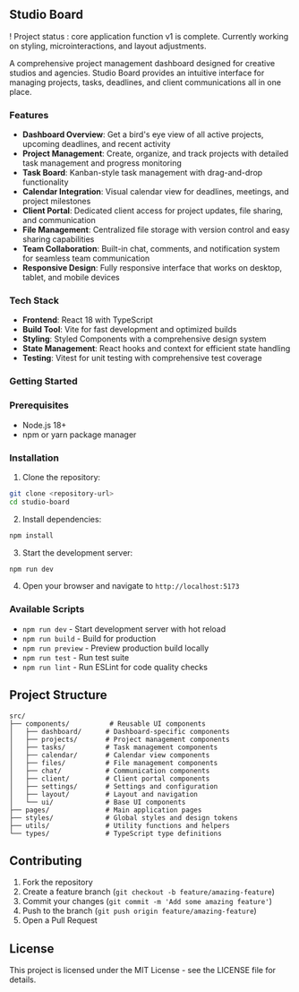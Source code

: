 ## Studio Board

! Project status : core application function v1 is complete. Currently working on styling, microinteractions, and layout adjustments.

A comprehensive project management dashboard designed for creative studios and agencies. Studio Board provides an intuitive interface for managing projects, tasks, deadlines, and client communications all in one place.

### Features

- **Dashboard Overview**: Get a bird's eye view of all active projects, upcoming deadlines, and recent activity
- **Project Management**: Create, organize, and track projects with detailed task management and progress monitoring
- **Task Board**: Kanban-style task management with drag-and-drop functionality
- **Calendar Integration**: Visual calendar view for deadlines, meetings, and project milestones
- **Client Portal**: Dedicated client access for project updates, file sharing, and communication
- **File Management**: Centralized file storage with version control and easy sharing capabilities
- **Team Collaboration**: Built-in chat, comments, and notification system for seamless team communication
- **Responsive Design**: Fully responsive interface that works on desktop, tablet, and mobile devices

### Tech Stack

- **Frontend**: React 18 with TypeScript
- **Build Tool**: Vite for fast development and optimized builds
- **Styling**: Styled Components with a comprehensive design system
- **State Management**: React hooks and context for efficient state handling
- **Testing**: Vitest for unit testing with comprehensive test coverage

### Getting Started

### Prerequisites

- Node.js 18+ 
- npm or yarn package manager

### Installation

1. Clone the repository:
```bash
git clone <repository-url>
cd studio-board
```

2. Install dependencies:
```bash
npm install
```

3. Start the development server:
```bash
npm run dev
```

4. Open your browser and navigate to `http://localhost:5173`

### Available Scripts

- `npm run dev` - Start development server with hot reload
- `npm run build` - Build for production
- `npm run preview` - Preview production build locally
- `npm run test` - Run test suite
- `npm run lint` - Run ESLint for code quality checks

## Project Structure

```
src/
├── components/          # Reusable UI components
│   ├── dashboard/      # Dashboard-specific components
│   ├── projects/       # Project management components
│   ├── tasks/          # Task management components
│   ├── calendar/       # Calendar view components
│   ├── files/          # File management components
│   ├── chat/           # Communication components
│   ├── client/         # Client portal components
│   ├── settings/       # Settings and configuration
│   ├── layout/         # Layout and navigation
│   └── ui/             # Base UI components
├── pages/              # Main application pages
├── styles/             # Global styles and design tokens
├── utils/              # Utility functions and helpers
└── types/              # TypeScript type definitions
```

## Contributing

1. Fork the repository
2. Create a feature branch (`git checkout -b feature/amazing-feature`)
3. Commit your changes (`git commit -m 'Add some amazing feature'`)
4. Push to the branch (`git push origin feature/amazing-feature`)
5. Open a Pull Request

## License

This project is licensed under the MIT License - see the LICENSE file for details.
